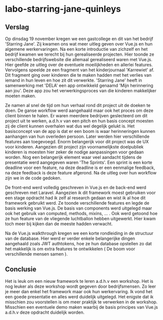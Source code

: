 # labo-starring-jane-quinleys
## Verslag

Op dinsdag 19 november kregen we een gastcollege en dit van het bedrijf 'Starring Jane'. Zij kwamen ons wat meer uitleg geven over Vue.js en hun algemene werkervaringen. Na een korte introductie van zichzelf en het bedrijf kwamen we terecht bij hun gerealiseerde projecten. Hier toonde ze verschillende bedrijfswebsite die allemaal gerealiseerd waren met Vue.js. Hier geefde ze uitleg over de eventuele moeilijkheden en allerlei features. Vervolgens speelde ze een fragment van het kinderjournaal 'Karrewiet' af. Dit fragment ging over kinderen die te maken hadden met het verlies van iemand in hun leven en hoe zit dit verwerkte. 'Starring Jane' heeft in samenwerking met 'DELA' een app ontwikkeld genaamd 'Mijn herinnering aan jou'. Deze app zou het verwerkingsproces van die kinderen makkelijker moeten maken. 

Ze namen al snel de tijd om hun verhaal rond dit project uit de doeken te doen. De ganse workflow werd aangehaald maar ook het proces om deze client binnen te halen. Er waren meerdere bedrijven geslecteerd om dit project uit te werken, a.d.h.v van een pitch en hun basis concept moesten zij de client kunnen overhalen wat dus wel degelijk gelukt is. Het basisconcept van de app is dat er een boom is waar herinneringen kunnen aanhangen van hun overleden persoon. Later werden hier verschillende features aan toegevoegd. Enorm belangerijk voor dit project was de UX voor kinderen. Aangezien dit project zijn voornamelijkste doelpubliek kinderen is moesten hier zeker de nodige aanpassingen voor gedaan worden. Nog een belangerijk element waar veel aandacht tijdens de presentatie werd aangegeven waren 'The Sprints'. Een sprint is een korte deadline voor een feature, na deze deadline is er een eenmalige feedback, na deze feedback is deze feature afgerond. Na de uitleg over hun workflow zijn we in de code gedoken. 

De front-end werd volledig geschreven in Vue.js en de back-end werd geschreven met Laravel. Aangezien ik dit framework moest gebruiken voor een stage opdracht had ik zelf al research gedaan en wist ik al hoe dit framework gebruikt werd. Ze toonde verschillende features en legde de basis werking van Vue.js. De basis van components werd uitgelegd maar ook het gebruik van computed, methods, mixins, ... . Ook werd getoond hoe ze hun feature van de vliegende luchtballon hebben uitgewerkt. Hier kwam toch meer bij kijken dan de meeste hadden verwacht. 

Na de Vue.js walkthrough kregen we een korte rondleiding in de structuur van de database. Hier werd er verder enkele belangerijke dingen aangehaald zoals JWT authtokens, hoe ze hun database opstellen zo dat het makkelijk is om extra features te ontwikkelen ( De boom voor verschillende mensen samen ).

## Conclusie

Het is leuk om een nieuw framework te leren a.d.h.v een workshop. Het is nog leuker als deze workshop wordt gegeven door bedrijfsmensen. Zo leer je meer dan enkel het framework maar ook hun werkervaring. Ik vond het een goede presentatie en alles werd duidelijk uitgelegd. Het enigste dat ik misschien zou voorstellen is om meer praktijk te verwerken in de workshop. Misschien een eventuele demo maken waarbij de basis principes van Vue.js a.d.h.v deze opdracht duidelijk worden.